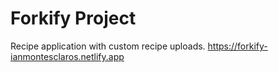 # Forkify Project

Recipe application with custom recipe uploads.
https://forkify-ianmontesclaros.netlify.app
